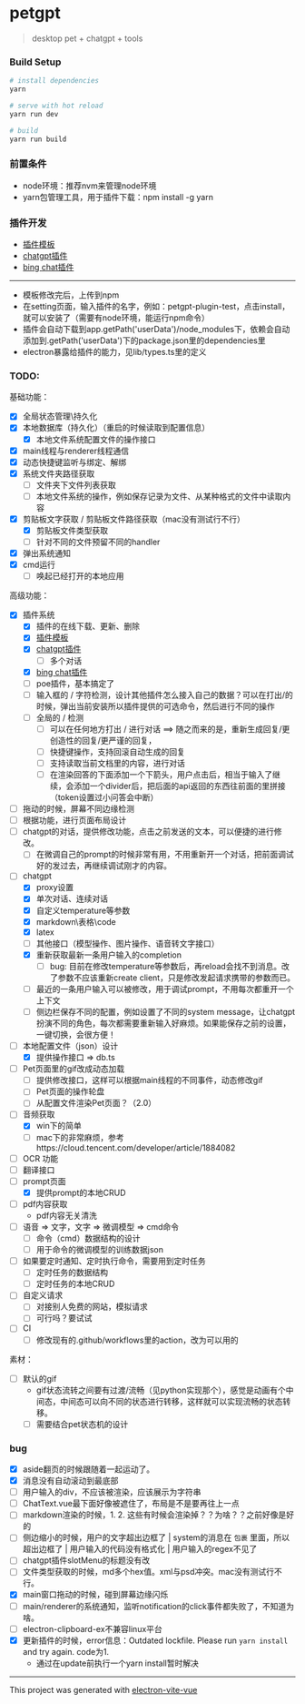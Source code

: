 # petgpt

> desktop pet + chatgpt + tools

### Build Setup

``` bash
# install dependencies
yarn

# serve with hot reload
yarn run dev

# build
yarn run build
```
### 前置条件
- node环境：推荐nvm来管理node环境
- yarn包管理工具，用于插件下载：npm install -g yarn


### 插件开发
- [插件模板](https://www.npmjs.com/package/petgpt-plugin-template)
- [chatgpt插件](https://www.npmjs.com/package/petgpt-plugin-chatgpt)
- [bing chat插件](https://www.npmjs.com/package/petgpt-plugin-bing-chat)

---

- 模板修改完后，上传到npm
- 在setting页面，输入插件的名字，例如：petgpt-plugin-test，点击install，就可以安装了（需要有node环境，能运行npm命令）
- 插件会自动下载到app.getPath('userData')/node_modules下，依赖会自动添加到.getPath('userData')下的package.json里的dependencies里
- electron暴露给插件的能力，见lib/types.ts里的定义

### TODO:
基础功能：
- [x] 全局状态管理\持久化
- [x] 本地数据库（持久化）（重启的时候读取到配置信息）
  - [x] 本地文件系统配置文件的操作接口
- [x] main线程与renderer线程通信
- [x] 动态快捷键监听与绑定、解绑
- [x] 系统文件夹路径获取
  - [ ] 文件夹下文件列表获取
  - [ ] 本地文件系统的操作，例如保存记录为文件、从某种格式的文件中读取内容
- [x] 剪贴板文字获取 / 剪贴板文件路径获取（mac没有测试行不行）
  - [x] 剪贴板文件类型获取
  - [ ] 针对不同的文件预留不同的handler
- [x] 弹出系统通知 
- [x] cmd运行
  - [ ] 唤起已经打开的本地应用

高级功能：
- [x] 插件系统
  - [x] 插件的在线下载、更新、删除 
  - [x] [插件模板](https://www.npmjs.com/package/petgpt-plugin-template)
  - [x] [chatgpt插件](https://www.npmjs.com/package/petgpt-plugin-chatgpt)
    - [ ] 多个对话
  - [x] [bing chat插件](https://www.npmjs.com/package/petgpt-plugin-bing-chat)
  - [ ] poe插件，基本搞定了
  - [ ] 输入框的 / 字符检测，设计其他插件怎么接入自己的数据？可以在打出/的时候，弹出当前安装所以插件提供的可选命令，然后进行不同的操作
  - [ ] 全局的 / 检测
    - [ ] 可以在任何地方打出 / 进行对话 ==> 随之而来的是，重新生成回复/更创造性的回复/更严谨的回复，
    - [ ] 快捷键操作，支持回滚自动生成的回复
    - [ ] 支持读取当前文档里的内容，进行对话
    - [ ] 在渲染回答的下面添加一个下箭头，用户点击后，相当于输入了继续，会添加一个divider后，把后面的api返回的东西往前面的里拼接（token设置过小问答会中断）
- [ ] 拖动的时候，屏幕不同边缘检测
- [ ] 根据功能，进行页面布局设计
- [ ] chatgpt的对话，提供修改功能，点击之前发送的文本，可以便捷的进行修改。
  - [ ] 在微调自己的prompt的时候非常有用，不用重新开一个对话，把前面调试好的发过去，再继续调试刚才的内容。
- [ ] chatgpt
  - [x] proxy设置
  - [x] 单次对话、连续对话
  - [x] 自定义temperature等参数
  - [x] markdown\表格\code
  - [x] latex
  - [ ] 其他接口（模型操作、图片操作、语音转文字接口）
  - [x] 重新获取最新一条用户输入的completion
    - [ ] bug: 目前在修改temperature等参数后，再reload会找不到消息。改了参数不应该重新create client，只是修改发起请求携带的参数而已。
  - [ ] 最近的一条用户输入可以被修改，用于调试prompt，不用每次都重开一个上下文
  - [ ] 侧边栏保存不同的配置，例如设置了不同的system message，让chatgpt扮演不同的角色，每次都需要重新输入好麻烦。如果能保存之前的设置，一键切换，会很方便！
- [ ] 本地配置文件（json）设计
  - [x] 提供操作接口 => db.ts
- [ ] Pet页面里的gif改成动态加载
  - [ ] 提供修改接口，这样可以根据main线程的不同事件，动态修改gif
  - [ ] Pet页面的操作轮盘
  - [ ] 从配置文件渲染Pet页面？（2.0）
- [ ] 音频获取
  - [x] win下的简单
  - [ ] mac下的非常麻烦，参考https://cloud.tencent.com/developer/article/1884082
- [ ] OCR 功能
- [ ] 翻译接口
- [ ] prompt页面 
  - [x] 提供prompt的本地CRUD
- [ ] pdf内容获取
  - pdf内容无关清洗
- [ ] 语音 => 文字，文字 => 微调模型 => cmd命令
  - [ ] 命令（cmd）数据结构的设计
  - [ ] 用于命令的微调模型的训练数据json
- [ ] 如果要定时通知、定时执行命令，需要用到定时任务
  - [ ] 定时任务的数据结构
  - [ ] 定时任务的本地CRUD
- [ ] 自定义请求
  - [ ] 对接别人免费的网站，模拟请求
  - [ ] 可行吗？要试试
- [ ] CI
  - [ ] 修改现有的.github/workflows里的action，改为可以用的

素材：
- [ ] 默认的gif
  - gif状态流转之间要有过渡/流畅（见python实现那个），感觉是动画有个中间态，中间态可以向不同的状态进行转移，这样就可以实现流畅的状态转移。
  - [ ] 需要结合pet状态机的设计
### bug
- [x] aside翻页的时候跟随着一起运动了。
- [x] 消息没有自动滚动到最底部
- [ ] 用户输入的div，不应该被渲染，应该展示为字符串
- [ ] ChatText.vue最下面好像被遮住了，布局是不是要再往上一点
- [ ] markdown渲染的时候，1. 2. 这些有时候会渲染掉？？为啥？？之前好像是好的
- [ ] 侧边缩小的时候，用户的文字超出边框了 | system的消息在 `包裹` 里面，所以超出边框了 | 用户输入的代码没有格式化 | 用户输入的regex不见了 
- [ ] chatgpt插件slotMenu的标题没有改
- [ ] 文件类型获取的时候，md多个hex值。xml与psd冲突。mac没有测试行不行。
- [x] main窗口拖动的时候，碰到屏幕边缘闪烁
- [ ] main/renderer的系统通知，监听notification的click事件都失败了，不知道为啥。
- [ ] electron-clipboard-ex不兼容linux平台
- [x] 更新插件的时候，error信息：Outdated lockfile. Please run `yarn install` and try again. code为1.
  - 通过在update前执行一个yarn install暂时解决
---

This project was generated with [electron-vite-vue](https://github.com/electron-vite/electron-vite-vue)
